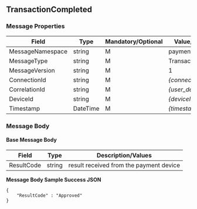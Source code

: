 ## TransactionCompleted

### Message Properties

| Field | Type | Mandatory/Optional | Value/Description |
|--|--|--|--|
| MessageNamespace    | string | M | payment                 |
| MessageType         | string | M | TransactionCompleted    |
| MessageVersion      | string | M | 1                       |
| ConnectionId        | string | M | *{connectionId}*        |
| CorrelationId       | string | M | *{user_defined_string}* |
| DeviceId            | string | M | *{deviceId}*            |
| Timestamp           | DateTime | M | *{timestamp}*         |

### Message Body
#### Base Message Body

| Field        | Type                     | Description/Values                      |
|--------------|--------------------------|-----------------------------------------|
| ResultCode   | string                   | result received from the payment device |

**Message Body Sample Success JSON**
```
{
    "ResultCode" : "Approved"
}
```
